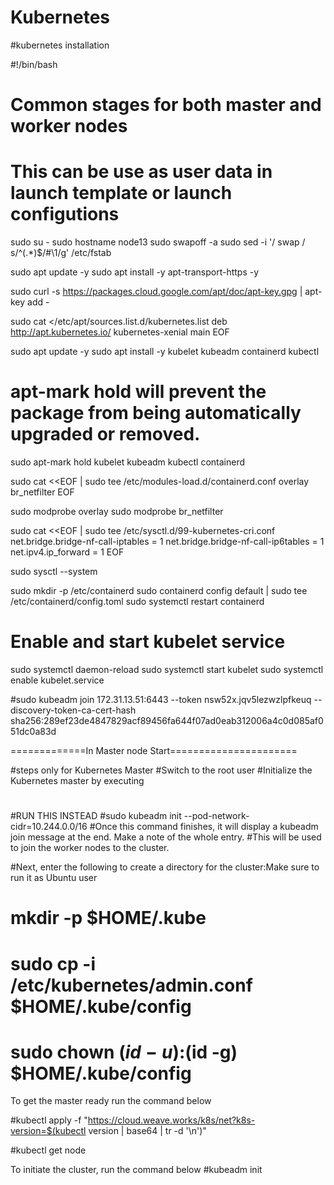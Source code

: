 # Kubernetes
#kubernetes installation

#!/bin/bash
# Common stages for both master and worker nodes
# This can be use as user data in launch template or launch configutions
sudo su -
sudo hostname node13
sudo swapoff -a
sudo sed -i '/ swap / s/^\(.*\)$/#\1/g' /etc/fstab

sudo apt update -y
sudo apt install -y apt-transport-https -y

sudo curl -s https://packages.cloud.google.com/apt/doc/apt-key.gpg | apt-key add -

sudo cat <<EOF >/etc/apt/sources.list.d/kubernetes.list
deb http://apt.kubernetes.io/ kubernetes-xenial main
EOF

sudo apt update -y
sudo apt install -y kubelet kubeadm containerd kubectl
# apt-mark hold will prevent the package from being automatically upgraded or removed.

sudo apt-mark hold kubelet kubeadm kubectl containerd

sudo cat <<EOF | sudo tee /etc/modules-load.d/containerd.conf
overlay
br_netfilter
EOF

sudo modprobe overlay
sudo modprobe br_netfilter

sudo cat <<EOF | sudo tee /etc/sysctl.d/99-kubernetes-cri.conf
net.bridge.bridge-nf-call-iptables = 1
net.bridge.bridge-nf-call-ip6tables = 1
net.ipv4.ip_forward = 1
EOF

sudo sysctl --system

sudo mkdir -p /etc/containerd
sudo containerd config default | sudo tee /etc/containerd/config.toml
sudo systemctl restart containerd

# Enable and start kubelet service
sudo systemctl daemon-reload
sudo systemctl start kubelet
sudo systemctl enable kubelet.service



#sudo kubeadm join 172.31.13.51:6443 --token nsw52x.jqv5lezwzlpfkeuq --discovery-token-ca-cert-hash sha256:289ef23de4847829acf89456fa644f07ad0eab312006a4c0d085af051dc0a83d


=============In Master node Start======================

#steps only for Kubernetes Master
   #Switch to the root user 
   #Initialize the Kubernetes master by executing
   #
 
#RUN THIS INSTEAD
#sudo kubeadm init --pod-network-cidr=10.244.0.0/16
#Once this command finishes, it will display a kubeadm join message at the end. Make a note of the whole entry. 
#This will be used to join the worker nodes to the cluster.

#Next, enter the following to create a directory for the cluster:Make sure to run it as Ubuntu user

# mkdir -p $HOME/.kube
# sudo cp -i /etc/kubernetes/admin.conf $HOME/.kube/config
#  sudo chown $(id -u):$(id -g) $HOME/.kube/config

To get the master ready run the command below

#kubectl apply -f "https://cloud.weave.works/k8s/net?k8s-version=$(kubectl version | base64 | tr -d '\n')"

 #kubectl get node
   
To initiate the cluster, run the command below
#kubeadm init  
